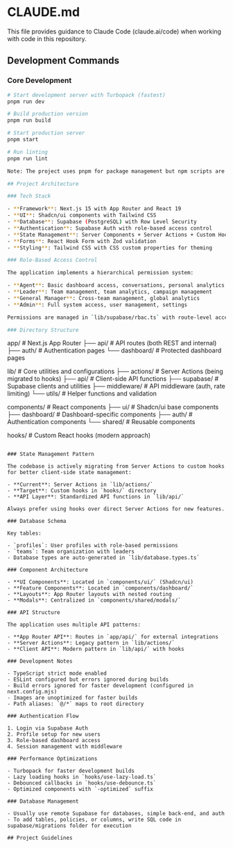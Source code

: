 # CLAUDE.md

This file provides guidance to Claude Code (claude.ai/code) when working with code in this repository.

## Development Commands

### Core Development

```bash
# Start development server with Turbopack (fastest)
pnpm run dev

# Build production version
pnpm run build

# Start production server
pnpm start

# Run linting
pnpm run lint

Note: The project uses pnpm for package management but npm scripts are configured in package.json.

## Project Architecture

### Tech Stack

- **Framework**: Next.js 15 with App Router and React 19
- **UI**: Shadcn/ui components with Tailwind CSS
- **Database**: Supabase (PostgreSQL) with Row Level Security
- **Authentication**: Supabase Auth with role-based access control
- **State Management**: Server Components + Server Actions + Custom Hooks
- **Forms**: React Hook Form with Zod validation
- **Styling**: Tailwind CSS with CSS custom properties for theming

### Role-Based Access Control

The application implements a hierarchical permission system:

- **Agent**: Basic dashboard access, conversations, personal analytics
- **Leader**: Team management, team analytics, campaign management
- **General Manager**: Cross-team management, global analytics
- **Admin**: Full system access, user management, settings

Permissions are managed in `lib/supabase/rbac.ts` with route-level access control.

### Directory Structure

```

app/ # Next.js App Router
├── api/ # API routes (both REST and internal)
├── auth/ # Authentication pages
└── dashboard/ # Protected dashboard pages

lib/ # Core utilities and configurations
├── actions/ # Server Actions (being migrated to hooks)
├── api/ # Client-side API functions
├── supabase/ # Supabase clients and utilities
├── middleware/ # API middleware (auth, rate limiting)
└── utils/ # Helper functions and validation

components/ # React components
├── ui/ # Shadcn/ui base components
├── dashboard/ # Dashboard-specific components
├── auth/ # Authentication components
└── shared/ # Reusable components

hooks/ # Custom React hooks (modern approach)

```

### State Management Pattern

The codebase is actively migrating from Server Actions to custom hooks for better client-side state management:

- **Current**: Server Actions in `lib/actions/`
- **Target**: Custom hooks in `hooks/` directory
- **API Layer**: Standardized API functions in `lib/api/`

Always prefer using hooks over direct Server Actions for new features.

### Database Schema

Key tables:

- `profiles`: User profiles with role-based permissions
- `teams`: Team organization with leaders
- Database types are auto-generated in `lib/database.types.ts`

### Component Architecture

- **UI Components**: Located in `components/ui/` (Shadcn/ui)
- **Feature Components**: Located in `components/dashboard/`
- **Layouts**: App Router layouts with nested routing
- **Modals**: Centralized in `components/shared/modals/`

### API Structure

The application uses multiple API patterns:

- **App Router API**: Routes in `app/api/` for external integrations
- **Server Actions**: Legacy pattern in `lib/actions/`
- **Client API**: Modern pattern in `lib/api/` with hooks

### Development Notes

- TypeScript strict mode enabled
- ESLint configured but errors ignored during builds
- Build errors ignored for faster development (configured in next.config.mjs)
- Images are unoptimized for faster builds
- Path aliases: `@/*` maps to root directory

### Authentication Flow

1. Login via Supabase Auth
2. Profile setup for new users
3. Role-based dashboard access
4. Session management with middleware

### Performance Optimizations

- Turbopack for faster development builds
- Lazy loading hooks in `hooks/use-lazy-load.ts`
- Debounced callbacks in `hooks/use-debounce.ts`
- Optimized components with `-optimized` suffix

### Database Management

- Usually use remote Supabase for databases, simple back-end, and auth
- To add tables, policies, or columns, write SQL code in supabase/migrations folder for execution

## Project Guidelines
```
